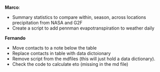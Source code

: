  **Marco**:
 - Summary statistics to compare within, season, across locations precipitation from NASA and G2F 
 - Create a script to add pennman evapotranspiration to weather daily
 
 **Fernando**
  - Move contacts to a note below the table
  - Replace contacts in table with data dictoionary 
  - Remove script from the mdfiles (this will just hold a data dictionary).
  - Check the code to calculate eto (missing in the md file)
